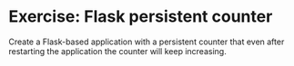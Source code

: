 # Exercise: Flask persistent counter


Create a Flask-based application with a persistent counter that even after restarting the application
the counter will keep increasing.


